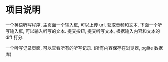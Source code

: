 # 项目说明

一个英语听写程序, 
主页面一个输入框, 可以上传 url, 获取音频和文本.
下面一个听写输入框, 可以输入听写的文本.
提交按钮, 提交听写文本, 根据输入内容和文本的 diff 打分.

一个听写记录页面, 可以查看所有的听写记录. (所有内容保存在浏览器, pglite 数据库)
